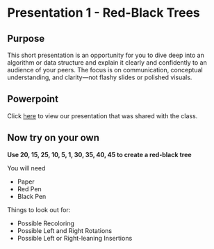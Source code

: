 # Presentation 1 - Red-Black Trees

## Purpose
This short presentation is an opportunity for you to dive deep into an algorithm or data structure and explain it clearly and confidently to an audience of your peers. The focus is on communication, conceptual understanding, and clarity—not flashy slides or polished visuals.

## Powerpoint
Click [here](https://github.com/aaniaahh/Algorithms/blob/main/assigments/P01/Red-Black%20Trees%20(1).pptx) to view our presentation that was shared with the class.

## Now try on your own
**Use 20, 15, 25, 10, 5, 1, 30, 35, 40, 45 to create a red-black tree**

You will need
- Paper
- Red Pen
- Black Pen

Things to look out for:
- Possible Recoloring
- Possible Left and Right Rotations
- Possible Left or Right-leaning Insertions
